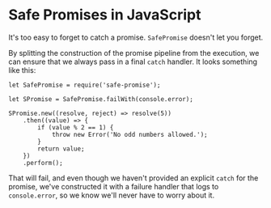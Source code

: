 # Safe Promises in JavaScript

It's too easy to forget to catch a promise. `SafePromise` doesn't let you forget.

By splitting the construction of the promise pipeline from the execution, we can ensure that we always pass in a final `catch` handler. It looks something like this:

    let SafePromise = require('safe-promise');

    let SPromise = SafePromise.failWith(console.error);

    SPromise.new((resolve, reject) => resolve(5))
        .then((value) => {
            if (value % 2 == 1) {
                throw new Error('No odd numbers allowed.');
            }
            return value;
        })
        .perform();

That will fail, and even though we haven't provided an explicit `catch` for the promise, we've constructed it with a failure handler that logs to `console.error`, so we know we'll never have to worry about it.
